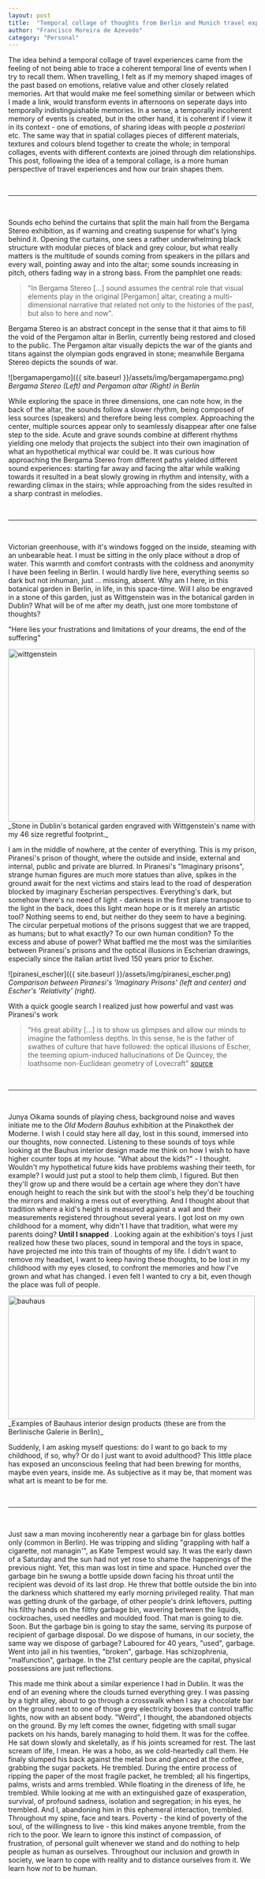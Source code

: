 ```yaml
---
layout: post
title:  "Temporal collage of thoughts from Berlin and Munich travel experience"
author: "Francisco Moreira de Azevedo"
category: "Personal"
---
```


The idea behind a temporal collage of travel experiences came from the feeling of not being able to trace a coherent temporal line of events when I try to recall them. When travelling, I felt as if my memory shaped images of the past based on emotions, relative value and other closely related memories. Art that would make me feel something similar or between which I made a link, would transform events in afternoons on seperate days into temporally indistinguishable memories. In a sense, a temporally incoherent memory of events is created, but in the other hand, it is coherent if I view it in its context - one of emotions, of sharing ideas with people _a posteriori_ etc. The same way that in spatial collages pieces of different materials, textures and colours blend together to create the whole; in temporal collages, events with different contexts are joined through dim relationships. This post, following the idea of a temporal collage, is a more human perspective of travel experiences and how our brain shapes them.

<br>

---

<br>

Sounds echo behind the curtains that split the main hall from the Bergama Stereo exhibition, as if warning and creating suspense for what's lying behind it. Opening the curtains, one sees a rather underwhelming black structure with modular pieces of black and grey colour, but what really matters is the multitude of sounds coming from speakers in the pillars and every wall, pointing away and into the altar; some sounds increasing in pitch, others fading way in a strong bass. From the pamphlet one reads: <br>

>"In Bergama Stereo [...] sound assumes the central role that visual elements play in the original [Pergamon] altar, creating a multi-dimensional narrative that related not only to the histories of the past, but also to here and now". <br>

Bergama Stereo is an abstract concept in the sense that it that aims to fill the void of the Pergamon altar in Berlin, currently being restored and closed to the public. The Pergamon altar visually depicts the war of the giants and titans against the olympian gods engraved in stone; meanwhile Bergama Stereo depicts the sounds of war. <br>

![bergamapergamo]({{ site.baseurl }}/assets/img/bergamapergamo.png)
_Bergama Stereo (Left) and Pergamon altar (Right) in Berlin_

While exploring the space in three dimensions, one can note how, in the back of the altar, the sounds follow a slower rhythm, being composed of less sources (speakers) and therefore being less complex. Approaching the center, multiple sources appear only to seamlessly disappear after one false step to the side. Acute and grave sounds combine at different rhythms yielding one melody that projects the subject into their own imagination of what an hypothetical mythical war could be. It was curious how approaching the Bergama Stereo from different paths yielded different sound experiences: starting far away and facing the altar while walking towards it resulted in a beat slowly growing in rhythm and intensity, with a rewarding climax in the stairs; while approaching from the sides resulted in a sharp contrast in melodies. 

<br>

---

<br>

Victorian greenhouse, with it's windows fogged on the inside, steaming with an unbearable heat. I must be sitting in the only place without a drop of water. This warmth and comfort contrasts with the coldness and anonymity I have been feeling in Berlin. I would hardly live here, everything seems so dark but not inhuman, just ... missing, absent. Why am I here, in this botanical garden in Berlin, in life, in this space-time. Will I also be engraved in a stone of this garden, just as Wittgenstein was in the botanical garden in Dublin?
What will be of me after my death, just one more tombstone of thoughts?

"Here lies your frustrations and limitations of your dreams, the end of the suffering" 

<img src="{{ site.baseurl }}/assets/img/wittgenstein.png" alt="wittgenstein" width="500" height="350" />
_Stone in Dublin's botanical garden engraved with Wittgenstein's name with my 46 size regretful footprint._

I am in the middle of nowhere, at the center of everything. This is my prison, Piranesi's prison of thought, where the outside and inside, external and internal, public and private are blurred. In Piranesi's "Imaginary prisons", strange human figures are much more statues than alive, spikes in the ground await for the next victims and stairs lead to the road of desperation blocked by imaginary Escherian perspectives. Everything's dark, but somehow there's no need of light - darkness in the first plane transpose to the light in the back, does this light mean hope or is it merely an artistic tool?
Nothing seems to end, but neither do they seem to have a begining. The circular perpetual motions of the prisons suggest that we are trapped, as humans; but to what exactly? To our own human condition? To the excess and abuse of power?
What baffled me the most was the similarities between Piranesi's prisons and the optical illusions in Escherian drawings, especially since the italian artist lived 150 years prior to Escher.

![piranesi_escher]({{ site.baseurl }}/assets/img/piranesi_escher.png)
_Comparison between Piranesi's 'Imaginary Prisons' (left and center) and Escher's 'Relativity' (right)._

With a quick google search I realized just how powerful and vast was Piranesi's work <br>

>"His great ability [...] is to show us glimpses and allow our minds to imagine the fathomless depths. In this sense, he is the father of swathes of culture that have followed: the optical illusions of Escher, the teeming opium-induced hallucinations of De Quincey, the loathsome non-Euclidean geometry of Lovecraft" [source](https://www.architectural-review.com/essays/reputations/giovanni-battista-piranesi-1720-1778/10031530.article) 

<br>

---

<br>

Junya Oikama sounds of playing chess, background noise and waves initiate me to the _Old Modern Bauhus_ exhibition at the Pinakothek der Moderne. I wish I could stay here all day, lost in this sound, immersed into our thoughts, now connected.
Listening to these sounds of toys while looking at the Bauhus interior design made me think on how I wish to have higher counter tops at my house. "What about the kids?" - I thought. Wouldn't my hypothetical future kids have problems washing their teeth, for example? I would just put a stool to help them climb, I figured. But then they'll grow up and there would be a certain age where they don't have enough height to reach the sink but with the stool's help they'd be touching the mirrors and making a mess out of everything. And I thought about that tradition where a kid's height is measured against a wall and their measurements registered throughout several years. I got lost on my own childhood for a moment, why didn't I have that tradition, what were my parents doing? **Until I snapped** . Looking again at the exhibition's toys I just realized how these two places, sound in temporal and the toys in space, have projected me into this train of thoughts of my life. I didn't want to remove my headset, I want to keep having these thoughts, to be lost in my childhood with my eyes closed, to confront the memories and how I've grown and what has changed. I even felt I wanted to cry a bit, even though the place was full of people.


<img src="{{ site.baseurl }}/assets/img/bauhaus.jpg" alt="bauhaus" width="500" height="250" />
_Examples of Bauhaus interior design products (these are from the Berlinische Galerie in Berlin)_

Suddenly, I am asking myself questions: do I want to go back to my childhood, if so, why? Or do I just want to avoid adulthood? This little place has exposed an unconscious feeling that had been brewing for months, maybe even years, inside me. As subjective as it may be, that moment was what art is meant to be for me. 


<br>

---

<br>

Just saw a man moving incoherently near a garbage bin for glass bottles only (common in Berlin). He was tripping and sliding "grappling with half a cigarette, not managin'", as Kate Tempest would say. It was the early dawn of a Saturday and the sun had not yet rose to shame the happenings of the previous night. Yet, this man was lost in time and space. Hunched over the garbage bin he swung a bottle upside down facing his throat until the recipient was devoid of its last drop. He threw that bottle outside the bin into the darkness which shattered my early morning privileged reality. That man was getting drunk of the garbage, of other people's drink leftovers, putting his filthy hands on the filthy garbage bin, wavering between the liquids, cockroaches, used needles and moulded food. That man is going to die. Soon. But the garbage bin is going to stay the same, serving its purpose of recipient of garbage disposal. Do we dispose of humans, in our society, the same way we dispose of garbage? Laboured for 40 years, "used", garbage. Went into jail in his twenties, "broken", garbage. Has schizophrenia, "malfunction", garbage. In the 21st century people are the capital, physical possessions are just reflections.

This made me think about a similar experience I had in Dublin. It was the end of an evening where the clouds turned everything grey. I was passing by a tight alley, about to go through a crosswalk when I say a chocolate bar on the ground next to one of those grey electricity boxes that control traffic lights, now with an absent body. "Weird", I thought, the abandoned objects on the ground. By my left comes the owner, fidgeting with small sugar packets on his hands, barely managing to hold them. It was for the coffee. He sat down slowly and skeletally, as if his joints screamed for rest. The last scream of life, I mean. He was a hobo, as we cold-heartedly call them. He finaly slumped his back against the metal box and glanced at the coffee, grabbing the sugar packets. He trembled. During the entire process of ripping the paper of the most fragile packet, he trembled; all his fingertips, palms, wrists and arms trembled. While floating in the direness of life, he trembled. While looking at me with an extinguished gaze of exasperation, survival, of profound sadness, isolation and segregation; in his eyes, he trembled. And I, abandoning him in this ephemeral interaction, trembled. Throughout my spine, face and tears. Poverty - the kind of poverty of the soul, of the willingness to live - this kind makes anyone tremble, from the rich to the poor. We learn to ignore this instinct of compassion, of frustration, of personal guilt whenever we stand and do nothing to help people as human as ourselves. Throughout our inclusion and growth in society, we learn to cope with reality and to distance ourselves from it. We learn how _not_ to be human.
